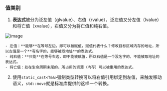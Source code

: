 ### 值类别

1. **表达式**被分为泛左值（glvalue）、右值（rvalue），泛左值又分左值（lvalue）和将亡值（xvalue），右值又分为将亡值和纯右值。

![image](https://res.craft.do/user/full/b3a9fb9e-44d6-5c1f-8cd3-0a79669fb06c/doc/95A643BD-21B2-4C4C-BD07-70AF7304121E/DCD75817-B5FC-46E7-B58B-DD90601B7C41_2/pvC1mVhPX30xCUvmtDeZmekRgtDtAq7oOZtPxEwUVqwz/Image.png)


	- 左值：**能够**在等号左边，即可以被赋值，赋值代表什么？修改目标区域内存的地址，所以左值是一个**有名字的，能够被取地址**的表达式。
	- 纯右值：**只能**在等号右边，即不能被赋值，所以右值是一个没名字的，不能被取地址的表达式。
	- 将亡值：处在生命周期末尾的，所占用的资源（内存）可以被重用的表达式。
2. 使用`static_cast<T&&>`强制类型转换可以将右值引用绑定到左值，来触发移动语义，`std::move`就是标准库提供的这样一个转换。
